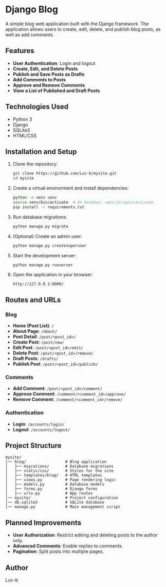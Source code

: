 # Django Blog
A simple blog web application built with the Django framework. The application allows users to create, edit, delete, and publish blog posts, as well as add comments.

## Features
- **User Authentication**: Login and logout
- **Create, Edit, and Delete Posts**
- **Publish and Save Posts as Drafts**
- **Add Comments to Posts**
- **Approve and Remove Comments**
- **View a List of Published and Draft Posts**

## Technologies Used
- Python 3
- Django
- SQLite3
- HTML/CSS

## Installation and Setup
1. Clone the repository:
   ```bash
   git clone https://github.com/Luc-b/mysite.git
   cd mysite
   ```
2. Create a virtual environment and install dependencies:
   ```bash
   python -m venv venv  
   source venv/bin/activate  # On Windows: venv\Scripts\activate  
   pip install -r requirements.txt  
   ```
3. Run database migrations:
   ```bash
   python manage.py migrate  
   ```
4. (Optional) Create an admin user:
   ```bash
   python manage.py createsuperuser  
   ```
5. Start the development server:
   ```bash
   python manage.py runserver  
   ```
6. Open the application in your browser:
   ```
   http://127.0.0.1:8000/
   ```

## Routes and URLs

### Blog
- **Home (Post List)**: `/`
- **About Page**: `/about/`
- **Post Detail**: `/post/<post_id>/`
- **Create Post**: `/post/new/`
- **Edit Post**: `/post/<post_id>/edit/`
- **Delete Post**: `/post/<post_id>/remove/`
- **Draft Posts**: `/drafts/`
- **Publish Post**: `/post/<post_id>/publish/`

### Comments
- **Add Comment**: `/post/<post_id>/comment/`
- **Approve Comment**: `/comment/<comment_id>/approve/`
- **Remove Comment**: `/comment/<comment_id>/remove/`

### Authentication
- **Login**: `/accounts/login/`
- **Logout**: `/accounts/logout/`

## Project Structure
```
mysite/
│── blog/                 # Blog application  
│   ├── migrations/       # Database migrations  
│   ├── static/css/       # Styles for the site  
│   ├── templates/blog/   # HTML templates  
│   ├── views.py          # Page rendering logic  
│   ├── models.py         # Database models  
│   ├── forms.py          # Django forms  
│   ├── urls.py           # App routes  
│── mysite/               # Project configuration  
│── db.sqlite3            # SQLite database  
│── manage.py             # Main management script  
```

## Planned Improvements
- **User Authorization**: Restrict editing and deleting posts to the author only.
- **Advanced Comments**: Enable replies to comments.
- **Pagination**: Split posts into multiple pages.

## Author
Luc-b

